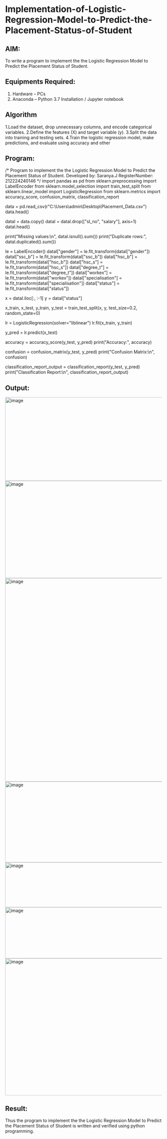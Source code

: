 # Implementation-of-Logistic-Regression-Model-to-Predict-the-Placement-Status-of-Student

## AIM:
To write a program to implement the the Logistic Regression Model to Predict the Placement Status of Student.

## Equipments Required:
1. Hardware – PCs
2. Anaconda – Python 3.7 Installation / Jupyter notebook

## Algorithm
1.Load the dataset, drop unnecessary columns, and encode categorical variables. 2.Define the features (X) and target variable (y). 3.Split the data into training and testing sets. 4.Train the logistic regression model, make predictions, and evaluate using accuracy and other
## Program:
/*
Program to implement the the Logistic Regression Model to Predict the Placement Status of Student.
Developed by: Saranya.J
RegisterNumber:  212224240146
*/
import pandas as pd
from sklearn.preprocessing import LabelEncoder
from sklearn.model_selection import train_test_split
from sklearn.linear_model import LogisticRegression
from sklearn.metrics import accuracy_score, confusion_matrix, classification_report

data = pd.read_csv(r"C:\Users\admin\Desktop\Placement_Data.csv")
data.head()

datal = data.copy()
datal = datal.drop(["sl_no", "salary"], axis=1)
datal.head()

print("Missing values:\n", datal.isnull().sum())
print("Duplicate rows:", datal.duplicated().sum())

le = LabelEncoder()
datal["gender"] = le.fit_transform(datal["gender"])
datal["ssc_b"] = le.fit_transform(datal["ssc_b"])
datal["hsc_b"] = le.fit_transform(datal["hsc_b"])
datal["hsc_s"] = le.fit_transform(datal["hsc_s"])
datal["degree_t"] = le.fit_transform(datal["degree_t"])
datal["workex"] = le.fit_transform(datal["workex"])
datal["specialisation"] = le.fit_transform(datal["specialisation"])
datal["status"] = le.fit_transform(datal["status"])

x = datal.iloc[:, :-1]
y = datal["status"]

x_train, x_test, y_train, y_test = train_test_split(x, y, test_size=0.2, random_state=0)

lr = LogisticRegression(solver="liblinear")
lr.fit(x_train, y_train)

y_pred = lr.predict(x_test)

accuracy = accuracy_score(y_test, y_pred)
print("Accuracy:", accuracy)

confusion = confusion_matrix(y_test, y_pred)
print("Confusion Matrix:\n", confusion)

classification_report_output = classification_report(y_test, y_pred)
print("Classification Report:\n", classification_report_output)

## Output:
<img width="1033" height="268" alt="image" src="https://github.com/user-attachments/assets/bb92628e-ffce-43f1-a3f4-7622f80a5ea5" />
<img width="1035" height="312" alt="image" src="https://github.com/user-attachments/assets/9e3ce249-6a1d-41e5-808e-83b45ead975b" />
<img width="1036" height="652" alt="image" src="https://github.com/user-attachments/assets/bebe9c26-0e52-4e50-bf2a-e56946bbbece" />
<img width="1035" height="259" alt="image" src="https://github.com/user-attachments/assets/a7b9158d-e411-4d36-ae12-c5f2f00dae5d" />
<img width="1036" height="144" alt="image" src="https://github.com/user-attachments/assets/b3e1e40b-382a-4eda-9196-bd59125ead83" />
<img width="1032" height="164" alt="image" src="https://github.com/user-attachments/assets/e3b714b6-cab6-4db6-9635-2f0e2e313da2" />
<img width="1035" height="439" alt="image" src="https://github.com/user-attachments/assets/c60da504-38a3-4800-ac28-a2f7ba3c2440" />


## Result:
Thus the program to implement the the Logistic Regression Model to Predict the Placement Status of Student is written and verified using python programming.
